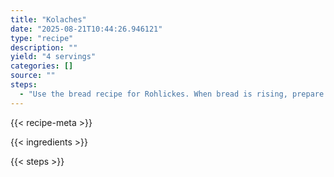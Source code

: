 ```yaml
---
title: "Kolaches"
date: "2025-08-21T10:44:26.946121"
type: "recipe"
description: ""
yield: "4 servings"
categories: []
source: ""
steps:
  - "Use the bread recipe for Rohlickes. When bread is rising, prepare filling for Kolaches. For apricot filling, use 1 package dried apricots & one package dried peaches. I usually chop the dried fruit in the food processor, then put in saucepan and cover with water, just barely. Simmer for 20 to 30 minutes, watching so they don't scorch. Add more water if needed. You want a kind of jam-like consistency for the filling. Stir in 1 cup sugar, taste, and add more if needed. Cool filling. After punching dough down, pinch dough off into 11/4 inch balls, put on greased cookie sheet. Make a depression in the center. Put in warm dishwasher to rise. After pan of rolls have risen about 30 minutes, go back and widen the depression with your fingers, so that a Tbsp of filling will fit in. Let the pan rise an additional 30 minutes. Fill the depression with filling, being careful not to get the filling all over the top of the bread. Make the crumb topping by mixing together 1/2 cup sugar, 1/2 cup flour, and about 2-3 Tbsp butter. Mix until crumbly, and put about a tsp on top of filling of each kolache, then bake for 9-11 minutes at 350°. Brush with melted butter. Makes 3 dozen. Julia Kastl"
---
```


{{< recipe-meta >}}

{{< ingredients >}}

{{< steps >}}

